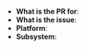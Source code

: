 <!--
Thank you for PR
-->

* **What is the PR for**:
* **What is the issue**:
* **Platform**:
* **Subsystem**:

<!-- Enter your PR details below this comment. -->